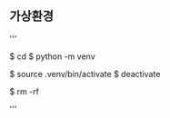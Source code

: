 ## 가상환경

'''

$ cd
$ python -m venv <name>

$ source .venv/bin/activate
$ deactivate

$ rm -rf <name>

'''
